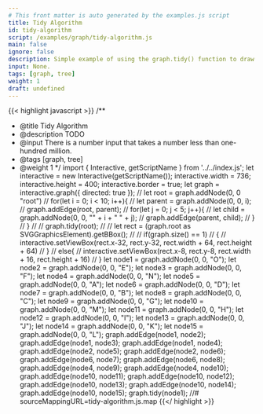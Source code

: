 ```yaml
---
# This front matter is auto generated by the examples.js script
title: Tidy Algorithm
id: tidy-algorithm
script: /examples/graph/tidy-algorithm.js
main: false
ignore: false
description: Simple example of using the graph.tidy() function to draw a tree.
input: None.
tags: [graph, tree]
weight: 1
draft: undefined
---
```


{{< highlight javascript >}}
/**
* @title Tidy Algorithm
* @description TODO
* @input There is a number input that takes a number less than one-hundred million.
* @tags [graph, tree]
* @weight 1
*/
import { Interactive, getScriptName } from '../../index.js';
let interactive = new Interactive(getScriptName());
interactive.width = 736;
interactive.height = 400;
interactive.border = true;
let graph = interactive.graph({ directed: true });
// let root = graph.addNode(0, 0 "root")
// for(let i = 0; i < 10; i++){
//   let parent = graph.addNode(0, 0, i);
//   graph.addEdge(root, parent);
//   for(let j = 0; j < 5; j++){
//     let child = graph.addNode(0, 0, "" + i + " " + j);
//     graph.addEdge(parent, child);
//   }
// }
//
// graph.tidy(root);
//
// let rect = (graph.root as SVGGraphicsElement).getBBox();
//
// if(graph.size() == 1)
// {
//   interactive.setViewBox(rect.x-32, rect.y-32, rect.width + 64, rect.height + 64)
// }
// else{
//   interactive.setViewBox(rect.x-8, rect.y-8, rect.width + 16, rect.height + 16)
// }
let node1 = graph.addNode(0, 0, "O");
let node2 = graph.addNode(0, 0, "E");
let node3 = graph.addNode(0, 0, "F");
let node4 = graph.addNode(0, 0, "N");
let node5 = graph.addNode(0, 0, "A");
let node6 = graph.addNode(0, 0, "D");
let node7 = graph.addNode(0, 0, "B");
let node8 = graph.addNode(0, 0, "C");
let node9 = graph.addNode(0, 0, "G");
let node10 = graph.addNode(0, 0, "M");
let node11 = graph.addNode(0, 0, "H");
let node12 = graph.addNode(0, 0, "I");
let node13 = graph.addNode(0, 0, "J");
let node14 = graph.addNode(0, 0, "K");
let node15 = graph.addNode(0, 0, "L");
graph.addEdge(node1, node2);
graph.addEdge(node1, node3);
graph.addEdge(node1, node4);
graph.addEdge(node2, node5);
graph.addEdge(node2, node6);
graph.addEdge(node6, node7);
graph.addEdge(node6, node8);
graph.addEdge(node4, node9);
graph.addEdge(node4, node10);
graph.addEdge(node10, node11);
graph.addEdge(node10, node12);
graph.addEdge(node10, node13);
graph.addEdge(node10, node14);
graph.addEdge(node10, node15);
graph.tidy(node1);
//# sourceMappingURL=tidy-algorithm.js.map
{{</ highlight >}}

